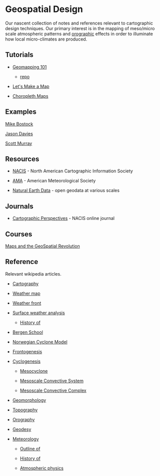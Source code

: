 Geospatial Design
=================

Our nascent collection of notes and references relevant to cartographic design
techniques.  Our primary interest is in the mapping of meso/micro scale
atmospheric patterns and [orographic](http://en.wikipedia.org/wiki/Orography) effects in order to illuminate how local micro-climates are produced. 


## Tutorials

* [Geomapping 101](http://chimera.labs.oreilly.com/books/1230000000345/ch12.html)

  * [repo](https://github.com/alignedleft/d3-book/tree/master/chapter_12)

* [Let's Make a Map](http://bost.ocks.org/mike/map/)

* [Choropleth Maps](http://blog.visual.ly/how-to-make-choropleth-maps-in-d3/)


## Examples

[Mike Bostock](http://bost.ocks.org/mike/)

[Jason Davies](http://www.jasondavies.com/maps/)

[Scott Murray](https://github.com/alignedleft/d3-book/tree/master/chapter_12)


## Resources

* [NACIS](http://www.nacis.org/) - North American Cartographic Information
Society

* [AMA](http://en.wikipedia.org/wiki/American_Meteorological_Society) - American Meteorological Society

* [Natural Earth Data](http://www.naturalearthdata.com) - open geodata at various scales


## Journals

* [Cartographic Perspectives](http://cartographicperspectives.org/index.php/journal) - NACIS online journal


## Courses

[Maps and the GeoSpatial Revolution](https://www.coursera.org/course/maps)


## Reference

Relevant wikipedia articles.

* [Cartography](http://en.wikipedia.org/wiki/Cartography)

* [Weather map](http://en.wikipedia.org/wiki/Weather_map)

* [Weather front](http://en.wikipedia.org/wiki/Weather_front)

* [Surface weather analysis](http://en.wikipedia.org/wiki/Surface_weather_analysis)

  * [History of](http://en.wikipedia.org/wiki/History_of_surface_weather_analysis)

* [Bergen School](http://en.wikipedia.org/wiki/Bergen_School_of_Meteorology)

* [Norwegian Cyclone Model](http://en.wikipedia.org/wiki/Norwegian_cyclone_model)

* [Frontogenesis](http://en.wikipedia.org/wiki/Frontogenesis)

* [Cyclogenesis](http://en.wikipedia.org/wiki/Cyclogenesis)

  * [Mesocyclone](http://en.wikipedia.org/wiki/Mesocyclone)

  * [Mesoscale Convective System](http://en.wikipedia.org/wiki/Mesoscale_Convective_System)

  * [Mesoscale Convective Complex](http://en.wikipedia.org/wiki/Mesoscale_Convective_Complex)

* [Geomorphology](http://en.wikipedia.org/wiki/Geomorphology)

* [Topography](http://en.wikipedia.org/wiki/Topography)

* [Orography](http://en.wikipedia.org/wiki/Orography)

* [Geodesy](http://en.wikipedia.org/wiki/Geodesy)

* [Meteorology](http://en.wikipedia.org/wiki/Meteorology)

  * [Outline of](http://en.wikipedia.org/wiki/Outline_of_meteorology)

  * [History of](http://en.wikipedia.org/wiki/Outline_of_meteorology)

  * [Atmospheric physics](http://en.wikipedia.org/wiki/Atmospheric_physics)
